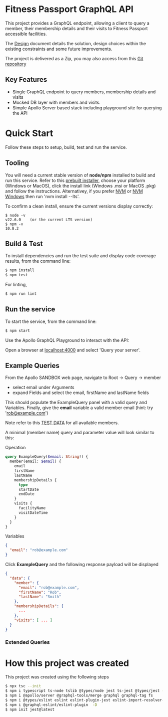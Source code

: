 # Fitness Passport GraphQL API

This project provides a GraphQL endpoint, allowing a client to query a member, their membership details and their visits to Fitness Passport accessible facilities.

The [Design](./DESIGN.md) document details the solution, design choices within the existing constraints and some future improvements.

The project is delivered as a Zip, you may also access from this [Git repository](https://github.com/craigryan/fitness-passport)

## Key Features

- Single GraphQL endpoint to query members, membership details and visits
- Mocked DB layer with members and visits.
- Simple Apollo Server based stack including playground site for querying the API

# Quick Start

Follow these steps to setup, build, test and run the service.

## Tooling

You will need a current stable version of **node/npm** installed to build and run this service. Refer to this [prebuilt installer](https://nodejs.org/en/download/prebuilt-installer), choose your platform (Windows or MacOS), click the install link (Windows .msi or MacOS .pkg) and follow the instructions. Alternativey, if you prefer [NVM](https://github.com/nvm-sh/nvm) or [NVM Windows](https://github.com/coreybutler/nvm-windows#readme) then run 'nvm install --lts'.

To confirm a clean install, ensure the current versions display correctly:

```
$ node -v
v22.6.0    (or the current LTS version)
$ npm -v
10.8.2
```

## Build & Test

To install dependencies and run the test suite and display code coverage results, from the command line:

```bash
$ npm install
$ npm test
```

For linting,

```bash
$ npm run lint
```

## Run the service

To start the service, from the command line:

```bash
$ npm start
```

Use the Apollo GraphQL Playground to interact with the API:

Open a browser at [localhost:4000](http://localhost:4000) and select 'Query your server'.

## Example Queries

From the Apollo SANDBOX web page, navigate to Root -> Query -> member

- select email under Arguments
- expand Fields and select the email, firstName and lastName fields

This should populate the ExampleQuery panel with a valid query and Variables. Finally, give the **email** variable a valid member email (hint: try 'rob@example.com')

Note refer to this [TEST DATA](./src/data/members.ts) for all available members.

A minimal (member name) query and parameter value will look similar to this:

Operation

```graphql
query ExampleQuery($email: String!) {
  member(email: $email) {
    email
    firstName
    lastName
    membershipDetails {
      type
      startDate
      endDate
    }
    visits {
      facilityName
      visitDateTime
    }
  }
}
```

Variables

```json
{
  "email": "rob@example.com"
}
```

Click **ExampleQuery** and the following response payload will be displayed

```json
{
  "data": {
    "member": {
      "email": "rob@example.com",
      "firstName": "Rob",
      "lastName": "Smith"
    },
    "membershipDetails": {
      ...
    },
    "visits": [ ... ]
  }
}
```

### Extended Queries

# How this project was created

This project was created using the following steps

```bash
$ npx tsc --init
$ npm i typescript ts-node tslib @types/node jest ts-jest @types/jest -D
$ npm i @apollo/server @graphql-tools/merge graphql graphql-tag fs
$ npm i @types/eslint eslint eslint-plugin-jest eslint-import-resolver-typescript -D
$ npm i @graphql-eslint/eslint-plugin  -D
$ npm init jest@latest
```
